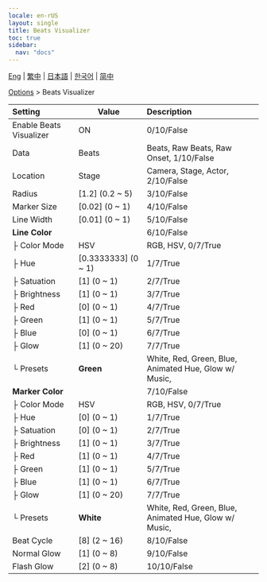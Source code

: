 ```yaml
---
locale: en-rUS
layout: single
title: Beats Visualizer
toc: true
sidebar:
  nav: "docs"
---
```

[Eng](/dancexr/menu/2025.4/stage/beats_visualizer) | [繁中](/tw/dancexr/menu/2025.4/stage/beats_visualizer) | [日本語](/jp/dancexr/menu/2025.4/stage/beats_visualizer) | [한국어](/kr/dancexr/menu/2025.4/stage/beats_visualizer) | [简中](/zh/dancexr/menu/2025.4/stage/beats_visualizer)

[Options](../menu#Options) > Beats Visualizer



| Setting | Value | Description |
| :--- | --- | :--- |
| Enable Beats Visualizer | ON | 0/10/False
| Data | Beats | Beats, Raw Beats, Raw Onset, 1/10/False
| Location | Stage | Camera, Stage, Actor, 2/10/False
| Radius | [1.2] (0.2 ~ 5) | 3/10/False
| Marker Size | [0.02] (0 ~ 1) | 4/10/False
| Line Width | [0.01] (0 ~ 1) | 5/10/False
| **Line Color** | | 6/10/False
| ├ Color Mode | HSV | RGB, HSV, 0/7/True
| ├ Hue | [0.3333333] (0 ~ 1) | 1/7/True
| ├ Satuation | [1] (0 ~ 1) | 2/7/True
| ├ Brightness | [1] (0 ~ 1) | 3/7/True
| ├ Red | [0] (0 ~ 1) | 4/7/True
| ├ Green | [1] (0 ~ 1) | 5/7/True
| ├ Blue | [0] (0 ~ 1) | 6/7/True
| ├ Glow | [1] (0 ~ 20) | 7/7/True
| └ Presets | **Green** | White, Red, Green, Blue, Animated Hue, Glow w/ Music,  |
| **Marker Color** | | 7/10/False
| ├ Color Mode | HSV | RGB, HSV, 0/7/True
| ├ Hue | [0] (0 ~ 1) | 1/7/True
| ├ Satuation | [0] (0 ~ 1) | 2/7/True
| ├ Brightness | [1] (0 ~ 1) | 3/7/True
| ├ Red | [1] (0 ~ 1) | 4/7/True
| ├ Green | [1] (0 ~ 1) | 5/7/True
| ├ Blue | [1] (0 ~ 1) | 6/7/True
| ├ Glow | [1] (0 ~ 20) | 7/7/True
| └ Presets | **White** | White, Red, Green, Blue, Animated Hue, Glow w/ Music,  |
| Beat Cycle | [8] (2 ~ 16) | 8/10/False
| Normal Glow | [1] (0 ~ 8) | 9/10/False
| Flash Glow | [2] (0 ~ 8) | 10/10/False
